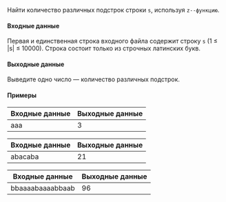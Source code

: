 Найти количество различных подстрок строки `s`, используя `z--функцию`.

#### Входные данные
Первая и единственная строка входного файла содержит строку `s` (1 ≤ |s| ≤ 10000).
Строка состоит только из строчных латинских букв.

#### Выходные данные
Выведите одно число — количество различных подстрок.

#### Примеры
| Входные данные  | Выходные данные |
|-----------------|-----------------|
| aaa             | 3               |

| Входные данные | Выходные данные |
|----------------|-----------------|
| abacaba        | 21              |

| Входные данные   | Выходные данные |
|------------------|-----------------|
| bbaaaabaaaabbaab | 96              |
